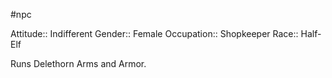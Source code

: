 #npc 

Attitude:: Indifferent
Gender:: Female
Occupation:: Shopkeeper
Race:: Half-Elf

Runs Delethorn Arms and Armor.